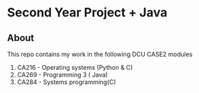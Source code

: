 # Second Year Project + Java

## About

This repo contains my work in the following DCU CASE2 modules

1. CA216 - Operating systems (Python & C)
2. CA269 - Programming 3 ( Java)
3. CA284 - Systems programming(C)
